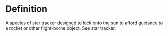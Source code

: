 # Definition

A species of star tracker designed to lock onto the sun to afford
guidance to a rocket or other flight-borne object. See star tracker.
